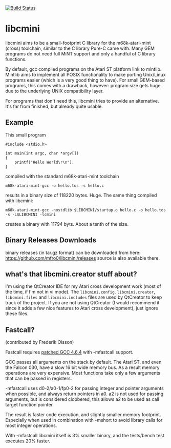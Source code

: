 [![Build Status](https://travis-ci.org/mfro0/libcmini.svg?branch=master)](https://travis-ci.org/mfro0/libcmini)

# libcmini

libcmini aims to be a small-footprint C library for the m68k-atari-mint (cross) toolchain, similar to the C library
Pure-C came with. Many GEM programs do not need full MiNT support and only a handful of C library functions.

By default, gcc compiled programs on the Atari ST platform link to mintlib. Mintlib aims to implement all POSIX
functionality to make porting Unix/Linux programs easier (which is a very good thing to have). For small GEM-based
programs, this comes with a drawback, however: program size gets huge due to the underlying UNIX compatibility layer.

For programs that don't need this, libcmini tries to provide an alternative. It's far from finished, but already quite 
usable.

## Example
This small program

```
#include <stdio.h>

int main(int argc, char *argv[])
{
    printf("Hello World\r\n");
}
```

compiled with the standard m68k-atari-mint toolchain 

```
m68k-atari-mint-gcc -o hello.tos -s hello.c
```

results in a binary size of 118220 bytes. Huge. The same thing compiled with libcmini:

```
m68k-atari-mint-gcc -nostdlib $LIBCMINI/startup.o hello.c -o hello.tos -s -L$LIBCMINI -lcmini
```

creates a binary with 11794 byts. About a tenth of the size.

## Binary Releases Downloads

binary releases (in tar.gz format) can be downloaded from here: https://github.com/mfro0/libcmini/releases
source is also available there.

## what's that libcmini.creator stuff about?

I'm using the QtCreator IDE for my Atari cross development work (most of the time, if I'm not in vi mode). The `libcmini.config`, `libcmini.creator`, `libcmini.files` and `libcmini.includes` files are used by QtCreator to keep track of the project.
If you are not using QtCreator (I would recommend it since it adds a few nice features to Atari cross development), just ignore these files.

## Fastcall?
(contributed by Frederik Olsson)

Fastcall requires [patched GCC 4.6.4](https://github.com/PeyloW/gcc-4.6.4) with -mfastcall support.

GCC passes all arguments on the stack by default. The Atari ST, and even the Falcon 030, have a slow 16 bit wide memory bus.
As a result memory operations are very expensive. Most functions take only a few arguments that can be passed in registers.

-mfastcall uses d0-2/a0-1/fp0-2 for passing integer and pointer arguments when possible, and always return pointers in a0.
a2 is not used for passing arguments, but is considered clobbered, this allows a2 to be used as call target function pointer.

The result is faster code execution, and slightly smaller memory footprint. Especially when used in combination with -mshort to 
avoid library calls for most integer operations.

With -mfastcall libcmini itself is 3% smaller binary, and the tests/bench test executes 20% faster. 
